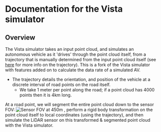 # Documentation for the Vista simulator

## Overview

The Vista simulator takes an input point cloud, and simulates an autonomous vehicle as it 'drives' through the point cloud itself, from a trajectory that is manually determined from the input point cloud itself (see [here]() for more info on the trajectory). This is a fork of the Vista simulator with features added on to calculate the data rate of a simulated AV.

- The trajectory details the orientation, and position of the vehicle at a discrete interval of road points on the road itself.
  - We take 1 meter per point along the road; if a point cloud has 4000 points then it is 4km long.

At a road point, we will segment the entire point cloud down to the sensor FOV:
![Sensor FOV at 450m](/images/velodyne_alpha_128_at450m.png "The point cloud (in grey) within the FOV range (points in white) is then segmented")
, perform a rigid body transformation on the point cloud itself to local coordinates (using the trajectory), and then simulate the LiDAR sensor on this transformed & segmented point cloud with the Vista simulator.
